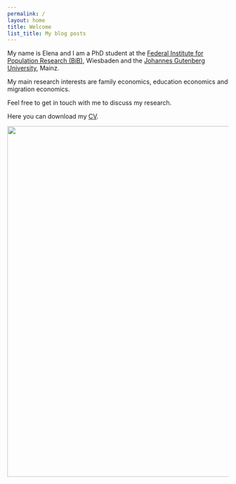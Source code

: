 ```yaml
---
permalink: /
layout: home
title: Welcome
list_title: My blog posts
---
```



My name is Elena and I am a PhD student at the [Federal Institute for Population Research (BiB)](https://www.bib.bund.de/DE/Institut/Mitarbeiter/Ziege/Ziege.html), Wiesbaden and the [Johannes Gutenberg University](https://startseite.uni-mainz.de), Mainz.

My main research interests are family economics, education economics and migration economics.

Feel free to get in touch with me to discuss my research.

Here you can download my [CV](https://drive.google.com/file/d/1J5j2-OxePIo3GvP4S-bk9R1cEQLKdSjV/view?usp=sharing).



<img src="./assets/imgs/bild_horizontal.jpg" width="800px">

